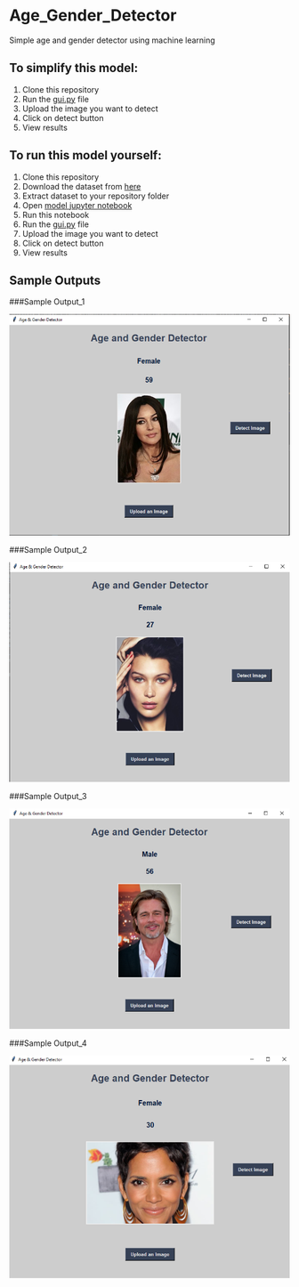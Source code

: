 # Age_Gender_Detector
Simple age and gender detector using machine learning 



## To simplify this model:
1. Clone this repository
2. Run the [gui.py](https://github.com/srinivasprabhas/Age_Gender_Detector/blob/main/gui.py) file
3. Upload the image you want to detect
4. Click on detect button
5. View results


## To run this model yourself:
1. Clone this repository
2. Download the dataset from [here](https://www.kaggle.com/datasets/jangedoo/utkface-new)
3. Extract dataset to your repository folder
4. Open [model jupyter notebook](https://github.com/srinivasprabhas/Age_Gender_Detector/blob/main/Model.ipynb)
5. Run this notebook
6. Run the [gui.py](https://github.com/srinivasprabhas/Age_Gender_Detector/blob/main/gui.py) file
7. Upload the image you want to detect
8. Click on detect button
9. View results


## Sample Outputs
###Sample Output_1


![Sample output1](https://github.com/srinivasprabhas/Age_Gender_Detector/blob/main/Output_Image_1.PNG)


###Sample Output_2


![Sample output1](https://github.com/srinivasprabhas/Age_Gender_Detector/blob/main/Output_Image_2.PNG)


###Sample Output_3


![Sample output1](https://github.com/srinivasprabhas/Age_Gender_Detector/blob/main/Output_Image_3.PNG)


###Sample Output_4


![Sample output1](https://github.com/srinivasprabhas/Age_Gender_Detector/blob/main/Output_Image_4.PNG)
